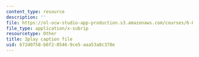```yaml
---
content_type: resource
description: ''
file: https://ol-ocw-studio-app-production.s3.amazonaws.com/courses/6-004-computation-structures-spring-2017/672d0758b6f205469ce5aaa53a8c378e_y5gPFB6uiYA.srt
file_type: application/x-subrip
resourcetype: Other
title: 3play caption file
uid: 672d0758-b6f2-0546-9ce5-aaa53a8c378e
---
```

